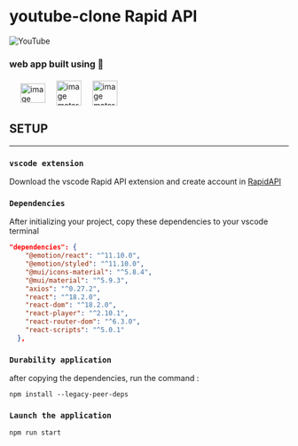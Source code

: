 # youtube-clone Rapid API
![YouTube](https://img.shields.io/badge/YouTube-clone-%23FF0000.svg?style=for-the-badge&logo=YouTube&logoColor=white)

### web app built using 👷

<div style="display: flex; align-items: center; margin: 20px 0">
<img src="https://bitsrc.imgix.net/3b69976526d31a20a1fd238f5a32a704cf437dd6.png" style="width: 45px; height: 35px; margin-left: 20px" alt="image material UI"/>
<img src="https://avatars1.githubusercontent.com/u/14069567?s=280&v=4" style="width: 45px; height: 45px; margin-left: 20px;" alt="image material UI"/>
<img src="https://daviseford.com/blog/public/img/thumbnails/misc/react-logo.png" style="width: 45px; height: 45px; margin-left: 20px; object-fit: cover;" alt="image material UI"/>
</div>

## **SETUP**
---
### `vscode extension`

Download the vscode Rapid API extension and create account in [RapidAPI](https://rapidapi.com/)


### `Dependencies`

After initializing your project, copy these dependencies to your vscode terminal

```json
"dependencies": {
    "@emotion/react": "^11.10.0",
    "@emotion/styled": "^11.10.0",
    "@mui/icons-material": "^5.8.4",
    "@mui/material": "^5.9.3",
    "axios": "^0.27.2",
    "react": "^18.2.0",
    "react-dom": "^18.2.0",
    "react-player": "^2.10.1",
    "react-router-dom": "^6.3.0",
    "react-scripts": "^5.0.1"
  },
```

### `Durability application`

after copying the dependencies, run the command :

```node
npm install --legacy-peer-deps
```

### `Launch the application`

```
npm run start
```
<!-- ### `file and folder configuration`

After the app is launched <span style="color: #f08080">delete the current src folder</span>,
then <span style="color: #06d6a0">create a new src folder</span> -->
 

